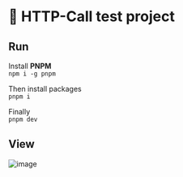 # 🧪 HTTP-Call test project

## Run
Install **PNPM**  
`npm i -g pnpm`  

Then install packages  
`pnpm i`  

Finally  
`pnpm dev`  

## View

![image](https://user-images.githubusercontent.com/33942331/140782825-7f2e5280-0e96-4984-be20-b1a87a598ef0.png)
